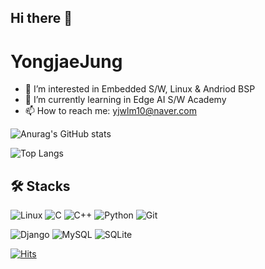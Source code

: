 ## Hi there 👋
# YongjaeJung

- 👀 I’m interested in Embedded S/W, Linux & Andriod BSP
- 🌱 I’m currently learning in Edge AI S/W Academy
- 📫 How to reach me: yjwlm10@naver.com

![Anurag's GitHub stats](https://github-readme-stats.vercel.app/api?username=eolgaemi&show_icons=true&theme=vue) 

![Top Langs](https://github-readme-stats.vercel.app/api/top-langs/?username=eolgaemi&layout=compact&theme=vue)

🛠️ Stacks
---

![Linux](https://img.shields.io/badge/Linux-FCC624?style=for-the-badge&logo=linux&logoColor=black) ![C](https://img.shields.io/badge/C-00599C?style=for-the-badge&logo=c&logoColor=white) ![C++](https://img.shields.io/badge/C%2B%2B-00599C?style=for-the-badge&logo=c%2B%2B&logoColor=white) ![Python](https://img.shields.io/badge/Python-14354C?style=for-the-badge&logo=python&logoColor=white) ![Git](https://img.shields.io/badge/GIT-E44C30?style=for-the-badge&logo=git&logoColor=white)

![Django](https://img.shields.io/badge/Django-092E20?style=for-the-badge&logo=django&logoColor=white) ![MySQL](https://img.shields.io/badge/MySQL-00000F?style=for-the-badge&logo=mysql&logoColor=white) ![SQLite](https://img.shields.io/badge/SQLite-07405E?style=for-the-badge&logo=sqlite&logoColor=white) 

[![Hits](https://hits.seeyoufarm.com/api/count/incr/badge.svg?url=https%3A%2F%2Fgithub.com%2Feolgaemi&count_bg=%2379C83D&title_bg=%23555555&icon=&icon_color=%23E7E7E7&title=hits&edge_flat=false)](https://hits.seeyoufarm.com)

<!--
**eolgaemi/eolgaemi** is a ✨ _special_ ✨ repository because its `README.md` (this file) appears on your GitHub profile.


